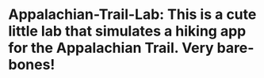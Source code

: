 # Appalachian-Trail-Lab: This is a cute little lab that simulates a hiking app for the Appalachian Trail. Very bare-bones!

